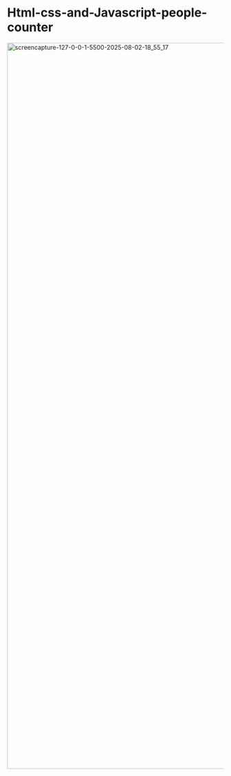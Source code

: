 # Html-css-and-Javascript-people-counter

<img width="2940" height="1684" alt="screencapture-127-0-0-1-5500-2025-08-02-18_55_17" src="https://github.com/user-attachments/assets/60167b1f-659f-463b-8054-5a8b9d574037" />

